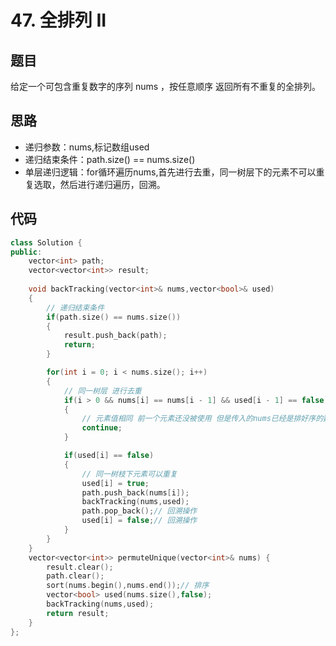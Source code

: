 # 47. 全排列 II

## 题目
给定一个可包含重复数字的序列 nums ，按任意顺序 返回所有不重复的全排列。

## 思路

* 递归参数：nums,标记数组used
* 递归结束条件：path.size() == nums.size()
* 单层递归逻辑：for循环遍历nums,首先进行去重，同一树层下的元素不可以重复选取，然后进行递归遍历，回溯。


## 代码

```cpp
class Solution {
public:
    vector<int> path;
    vector<vector<int>> result;
    
    void backTracking(vector<int>& nums,vector<bool>& used)
    {
        // 递归结束条件
        if(path.size() == nums.size())
        {
            result.push_back(path);
            return;
        }

        for(int i = 0; i < nums.size(); i++)
        {
            // 同一树层 进行去重
            if(i > 0 && nums[i] == nums[i - 1] && used[i - 1] == false)
            {
                // 元素值相同 前一个元素还没被使用 但是传入的nums已经是排好序的数组
                continue;
            }

            if(used[i] == false)
            {
                // 同一树枝下元素可以重复
                used[i] = true;
                path.push_back(nums[i]);
                backTracking(nums,used);
                path.pop_back();// 回溯操作
                used[i] = false;// 回溯操作
            }
        }
    }
    vector<vector<int>> permuteUnique(vector<int>& nums) {
        result.clear();
        path.clear();
        sort(nums.begin(),nums.end());// 排序
        vector<bool> used(nums.size(),false);
        backTracking(nums,used);
        return result;
    }
};

```

